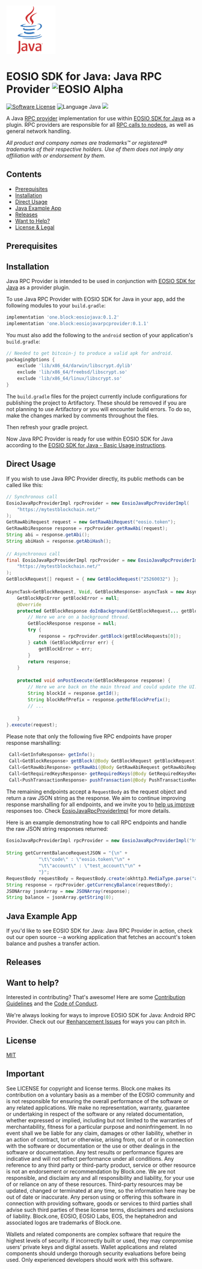 ![Java Logo](img/java-logo.png)
# EOSIO SDK for Java: Java RPC Provider ![EOSIO Alpha](https://img.shields.io/badge/EOSIO-Alpha-blue.svg)

[![Software License](https://img.shields.io/badge/license-MIT-lightgrey.svg)](/./LICENSE)
![Language Java](https://img.shields.io/badge/Language-Java-yellow.svg)
![](https://img.shields.io/badge/Deployment%20Target-Java%208%2B-blue.svg)

A Java [RPC provider](https://github.com/EOSIO/eosio-java/tree/master#rpc-provider-protocol) implementation for use within [EOSIO SDK for Java](https://github.com/EOSIO/eosio-java) as a plugin. RPC providers are responsible for all [RPC calls to nodeos](https://developers.eos.io/eosio-nodeos/reference), as well as general network handling.

_All product and company names are trademarks™ or registered® trademarks of their respective holders. Use of them does not imply any affiliation with or endorsement by them._

## Contents

- [Prerequisites](#prerequisites)
- [Installation](#installation)
- [Direct Usage](#direct-usage)
- [Java Example App](#java-example-app)
- [Releases](#releases)
- [Want to Help?](#want-to-help)
- [License & Legal](#license)

## Prerequisites


## Installation

Java RPC Provider is intended to be used in conjunction with [EOSIO SDK for Java](https://github.com/EOSIO/eosio-java) as a provider plugin.

To use Java RPC Provider with EOSIO SDK for Java in your app, add the following modules to your `build.gradle`:

```groovy
implementation 'one.block:eosiojava:0.1.2'
implementation 'one.block:eosiojavarpcprovider:0.1.1'
```

You must also add the following to the `android` section of your application's `build.gradle`:

```groovy
// Needed to get bitcoin-j to produce a valid apk for android.
packagingOptions {
    exclude 'lib/x86_64/darwin/libscrypt.dylib'
    exclude 'lib/x86_64/freebsd/libscrypt.so'
    exclude 'lib/x86_64/linux/libscrypt.so'
}
```
The `build.gradle` files for the project currently include configurations for publishing the project to Artifactory.  These should be removed if you are not planning to use Artifactory or you will encounter build errors.  To do so, make the changes marked by comments throughout the files.

Then refresh your gradle project.

Now Java RPC Provider is ready for use within EOSIO SDK for Java according to the [EOSIO SDK for Java - Basic Usage instructions](https://github.com/EOSIO/eosio-java/tree/master#basic-usage).

## Direct Usage

If you wish to use Java RPC Provider directly, its public methods can be called like this:

```java
// Synchronous call
EosioJavaRpcProviderImpl rpcProvider = new EosioJavaRpcProviderImpl(
    "https://mytestblockchain.net/"
);
GetRawAbiRequest request = new GetRawAbiRequest("eosio.token");
GetRawAbiResponse response = rpcProvider.getRawAbi(request);
String abi = response.getAbi();
String abiHash = response.getAbiHash();

// Asynchronous call
final EosioJavaRpcProviderImpl rpcProvider = new EosioJavaRpcProviderImpl(
    "https://mytestblockchain.net/"
);
GetBlockRequest[] request = { new GetBlockRequest("25260032") };

AsyncTask<GetBlockRequest, Void, GetBlockResponse> asyncTask = new AsyncTask<GetBlockRequest, Void, GetBlockResponse>() {
    GetBlockRpcError getBlockError = null;
    @Override
    protected GetBlockResponse doInBackground(GetBlockRequest... getBlockRequests) {
        // Here we are on a background thread.
        GetBlockResponse response = null;
        try {
            response = rpcProvider.getBlock(getBlockRequests[0]);
        } catch (GetBlockRpcError err) {
            getBlockError = err;
        }
        return response;
    }

    protected void onPostExecute(GetBlockResponse response) {
        // Here we are back on the main thread and could update the UI.
        String blockId = response.getId();
        String blockRefPrefix = response.getRefBlockPrefix();
        // ...

    }
}.execute(request);
```

Please note that only the following five RPC endpoints have proper response marshalling:

```java
 Call<GetInfoResponse> getInfo();
 Call<GetBlockResponse> getBlock(@Body GetBlockRequest getBlockRequest);
 Call<GetRawAbiResponse> getRawAbi(@Body GetRawAbiRequest getRawAbiRequest);
 Call<GetRequiredKeysResponse> getRequiredKeys(@Body GetRequiredKeysRequest getRequiredKeysRequest);
 Call<PushTransactionResponse> pushTransaction(@Body PushTransactionRequest pushTransactionRequest);
```

The remaining endpoints accept a `RequestBody` as the request object and return a raw JSON string as the response. We aim to continue improving response marshalling for all endpoints, and we invite you to [help us improve](https://github.com/EOSIO/eosio-java-android-rpc-provider/issues/22) responses too. Check [EosioJavaRpcProviderImpl](https://github.com/EOSIO/eosio-java-android-rpc-provider/blob/master/eosiojavarpcprovider/src/main/java/one/block/eosiojavarpcprovider/implementations/EosioJavaRpcProviderImpl.java) for more details.

Here is an example demonstrating how to call RPC endpoints and handle the raw JSON string responses returned:

```java
EosioJavaRpcProviderImpl rpcProvider = new EosioJavaRpcProviderImpl("https://mytestblockchain.net/");

String getCurrentBalanceRequestJSON = "{\n" +
            "\t\"code\" : \"eosio.token\"\n" +
            "\t\"account\" : \"test_account\"\n" +
            "}";
RequestBody requestBody = RequestBody.create(okhttp3.MediaType.parse("application/json; charset=utf-8"), getCurrentBalanceRequestJSON);
String response = rpcProvider.getCurrencyBalance(requestBody);
JSONArray jsonArray = new JSONArray(response);
String balance = jsonArray.getString(0);
```

## Java Example App

If you'd like to see EOSIO SDK for Java: Java RPC Provider in action, check out our open source  --a working application that fetches an account's token balance and pushes a transfer action.

## Releases


## Want to help?

Interested in contributing? That's awesome! Here are some [Contribution Guidelines](./CONTRIBUTING.md) and the [Code of Conduct](./CONTRIBUTING.md#conduct).

We're always looking for ways to improve EOSIO SDK for Java: Android RPC Provider. Check out our [#enhancement Issues](/../../issues?q=is%3Aissue+is%3Aopen+label%3Aenhancement) for ways you can pitch in.

## License

[MIT](./LICENSE)

## Important

See LICENSE for copyright and license terms.  Block.one makes its contribution on a voluntary basis as a member of the EOSIO community and is not responsible for ensuring the overall performance of the software or any related applications.  We make no representation, warranty, guarantee or undertaking in respect of the software or any related documentation, whether expressed or implied, including but not limited to the warranties of merchantability, fitness for a particular purpose and noninfringement. In no event shall we be liable for any claim, damages or other liability, whether in an action of contract, tort or otherwise, arising from, out of or in connection with the software or documentation or the use or other dealings in the software or documentation. Any test results or performance figures are indicative and will not reflect performance under all conditions.  Any reference to any third party or third-party product, service or other resource is not an endorsement or recommendation by Block.one.  We are not responsible, and disclaim any and all responsibility and liability, for your use of or reliance on any of these resources. Third-party resources may be updated, changed or terminated at any time, so the information here may be out of date or inaccurate.  Any person using or offering this software in connection with providing software, goods or services to third parties shall advise such third parties of these license terms, disclaimers and exclusions of liability.  Block.one, EOSIO, EOSIO Labs, EOS, the heptahedron and associated logos are trademarks of Block.one.

Wallets and related components are complex software that require the highest levels of security.  If incorrectly built or used, they may compromise users’ private keys and digital assets. Wallet applications and related components should undergo thorough security evaluations before being used.  Only experienced developers should work with this software.
